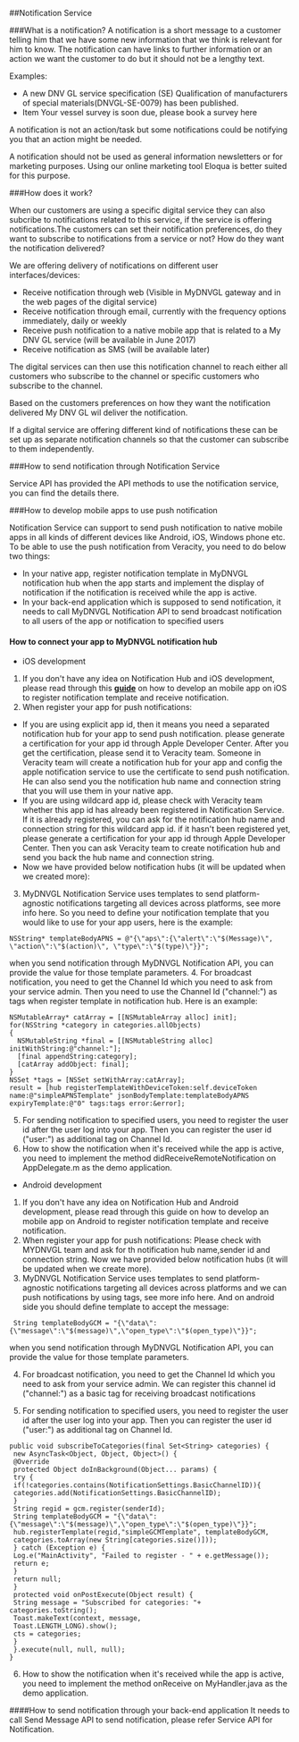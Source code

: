 ##Notification Service

###What is a notification?
A notification is a short message to a customer telling him that we have some new information that we think is relevant for him to know. The notification can have links to further information or an action we want the customer to do but it should not be a lengthy text.

Examples:

- A new DNV GL service specification (SE) Qualification of manufacturers of special materials(DNVGL-SE-0079) has been published.
- Item Your vessel survey is soon due, please book a survey here

A notification is not an action/task but some notifications could be notifying you that an action might be needed.

A notification should not be used as general information newsletters or for marketing purposes. Using our online marketing tool Eloqua is better suited for this purpose.

###How does it work? 

When our customers are using a specific digital service they can also subcribe to notifications related to this service, if the service is offering notifications.The customers can set their notification preferences, do they want to subscribe to notifications from a service or not? How do they want the notification delivered?

We are offering delivery of notifications on different user interfaces/devices:

- Receive notification through web (Visible in MyDNVGL gateway and in the web pages of the digital service)
- Receive notification through email, currently with the frequency options immediately, daily or weekly
- Receive push notification to a native mobile app that is related to a My DNV GL service (will be available in June 2017)
- Receive notification as SMS (will be available later)

The digital services can then use this notification channel to reach either all customers who subscribe to the channel or specific customers who subscribe to the channel.

Based on the customers preferences on how they want the notification delivered My DNV GL wil deliver the notification.

If a digital service are offering different kind of notifications these can be set up as separate notification channels so that the customer can subscribe to them independently.

###How to send notification through Notification Service

Service API has provided the API methods to use the notification service, you can find the details there.

###How to develop mobile apps to use push notification

Notification Service can support to send push notification to native mobile apps in all kinds of different devices like Android, iOS, Windows phone etc. To be able to use the push notification from Veracity, you need to do below two things:

-  In your native app, register notification template in MyDNVGL notification hub when the app starts and implement the display of notification if the notification is received while the app is active.
- In your back-end application which is supposed to send notification, it needs to call MyDNVGL Notification API to send broadcast notification to all users of the app or notification to specified users

#### How to connect your app to MyDNVGL notification hub

- iOS development

1. If you don't have any idea on Notification Hub and iOS development, please read through this  [**guide**](https://docs.microsoft.com/en-us/azure/notification-hubs/notification-hubs-ios-apple-push-notification-apns-get-started) on how to develop an mobile app on iOS to register notification template and receive notification.
2. When register your app for push notifications:
  - If you are using explicit app id, then it means you need a separated notification hub for your app to send push notification. please generate a certification for your app id through Apple Developer Center. After you get the certification, please send it to Veracity team. Someone in Veracity team will create a notification hub for your app and config the apple notification service to use the certificate to send push notification. He can also send you the notification hub name and connection string that you will use them in your native app.
  - If you are using wildcard app id, please check with Veracity team whether this app id has already been registered in  Notification Service. If it is already registered, you can ask for the notification hub name and connection string for this wildcard app id. if it hasn't been registered yet, please generate a certification for your app id through Apple Developer Center. Then you can ask Veracity team to create notification hub and send you back the hub name and connection string.
  -  Now we have provided below notification hubs (it will be updated when we created more):


3. MyDNVGL Notification Service uses templates to send platform-agnostic notifications targeting all devices across platforms, see more info here. So you need to define your notification template that you would like to use for your app users, here is the example:
``` Object C: 
NSString* templateBodyAPNS = @"{\"aps\":{\"alert\":\"$(Message)\", \"action\":\"$(action)\", \"type\":\"$(type)\"}}";
```
when you send notification through MyDNVGL Notification API, you can provide the value for those template parameters. 
4. For broadcast notification, you need to get the Channel Id which you need to ask from your service admin. Then you need to use the Channel Id ("channel:<GUID>") as tags when register template in notification hub. Here is an example:
``` Object C:
NSMutableArray* catArray = [[NSMutableArray alloc] init];
for(NSString *category in categories.allObjects)
{
  NSMutableString *final = [[NSMutableString alloc] initWithString:@"channel:"];
  [final appendString:category];
  [catArray addObject: final];
}
NSSet *tags = [NSSet setWithArray:catArray];
result = [hub registerTemplateWithDeviceToken:self.deviceToken name:@"simpleAPNSTemplate" jsonBodyTemplate:templateBodyAPNS expiryTemplate:@"0" tags:tags error:&error];
```
5. For sending notification to specified users, you need to register the user id after the user log into your app. Then you can register the user id ("user:<GUID>") as additional tag on Channel Id.
6. How to show the notification when it's received while the app is active, you need to implement the method didReceiveRemoteNotification on AppDelegate.m as the demo application.

- Android development

1. If you don't have any idea on Notification Hub and Android development, please read through this guide on how to develop an mobile app on Android to register notification template and receive notification.
2. When register your app for push notifications:
Please check with MYDNVGL team and ask for th notification hub name,sender id and connection string.
Now we have provided below notification hubs (it will be updated when we create more).
3. MyDNVGL Notification Service uses templates to send platform-agnostic notifications targeting all devices across platforms and we can push notifications by using tags, see more info here. And on android side you should define template to accept the message:
```
 String templateBodyGCM = "{\"data\":{\"message\":\"$(message)\",\"open_type\":\"$(open_type)\"}}";  
 ```
 when you send notification through MyDNVGL Notification API, you can provide the value for those template parameters. 
 
 4.  For broadcast notification, you need to get the Channel Id which you need to ask from your service admin. We can register this channel id ("channel:<GUID>") as a basic tag for receiving broadcast notifications
 
 5.  For sending notification to specified users, you need to register the user id after the user log into your app. Then you can register the user id ("user:<GUID>") as additional tag on Channel Id.  
 
 ``` 
public void subscribeToCategories(final Set<String> categories) {
  new AsyncTask<Object, Object, Object>() {
  @Override
  protected Object doInBackground(Object... params) {
  try {
  if(!categories.contains(NotificationSettings.BasicChannelID)){
  categories.add(NotificationSettings.BasicChannelID);
  }
  String regid = gcm.register(senderId);
  String templateBodyGCM = "{\"data\":{\"message\":\"$(message)\",\"open_type\":\"$(open_type)\"}}";
  hub.registerTemplate(regid,"simpleGCMTemplate", templateBodyGCM,
  categories.toArray(new String[categories.size()]));
  } catch (Exception e) {
  Log.e("MainActivity", "Failed to register - " + e.getMessage());
  return e;
  }
  return null;
  }
  protected void onPostExecute(Object result) {
  String message = "Subscribed for categories: "+ categories.toString();
  Toast.makeText(context, message,
  Toast.LENGTH_LONG).show();
  cts = categories;
  }
  }.execute(null, null, null);
}
```                       
6. How to show the notification when it's received while the app is active, you need to implement the method onReceive on MyHandler.java as the demo application.

####How to send notification through your back-end application
It needs to call Send Message API to send notification, please refer Service API for Notification. 